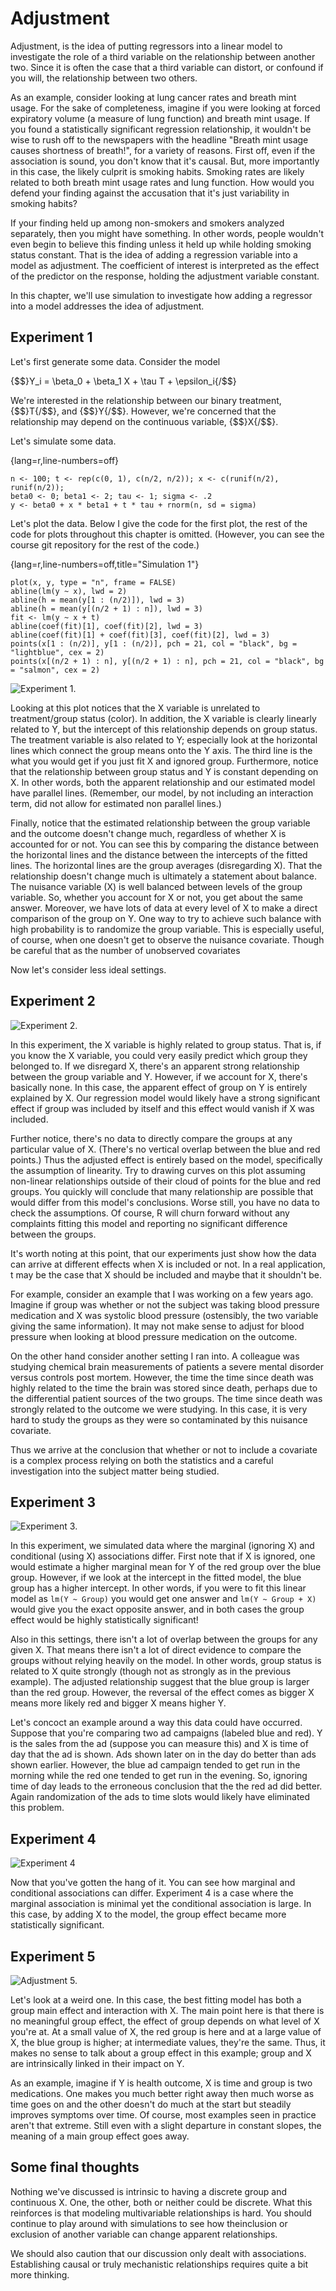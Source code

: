 # Adjustment


Adjustment,
is the idea of putting regressors into a linear model
to investigate the role of a third variable on the relationship
between another two. Since it is often the case that
a third variable can distort, or confound if you will,
the relationship between two others.


As an example, consider looking at lung cancer rates and breath mint
usage. For the sake of completeness, imagine if you were looking
at forced expiratory volume (a measure of lung function) and breath
mint usage.  If you found a statistically significant regression relationship, it
wouldn't be wise to rush off to the newspapers with the headline
"Breath mint usage causes shortness of breath!", for a variety of reasons.
First off, even if the association is sound, you don't know that it's
causal. But, more importantly in this case, the likely culprit
is smoking habits. Smoking rates are likely related to both breath mint
usage rates and lung function. How would you defend your finding
against the accusation that it's just variability in smoking habits?

If your finding held up among non-smokers and smokers analyzed
separately, then you might have something. In other words, people
wouldn't even begin to believe this finding unless it held up
while holding smoking status constant. That is the idea of
adding a regression variable into a model as adjustment. The
coefficient of interest is interpreted as the effect of the
predictor on the response, holding the adjustment variable
constant.

In this chapter, we'll use simulation to
investigate how adding a regressor into a model addresses
the idea of adjustment.



## Experiment 1

Let's first generate some data. Consider the model

{$$}Y_i = \beta_0 + \beta_1 X + \tau T  + \epsilon_i{/$$}


We're interested in the relationship between our binary treatment,
{$$}T{/$$}, and
{$$}Y{/$$}. However, we're concerned that the relationship
may depend on the continuous variable, {$$}X{/$$}.

Let's simulate some data.

{lang=r,line-numbers=off}
~~~
n <- 100; t <- rep(c(0, 1), c(n/2, n/2)); x <- c(runif(n/2), runif(n/2));
beta0 <- 0; beta1 <- 2; tau <- 1; sigma <- .2
y <- beta0 + x * beta1 + t * tau + rnorm(n, sd = sigma)
~~~

Let's plot the data. Below I give the code for the first plot, the rest
of the code for plots throughout this chapter is omitted. (However,
you can see the course git repository for the rest of the code.)

{lang=r,line-numbers=off,title="Simulation 1"}
~~~
plot(x, y, type = "n", frame = FALSE)
abline(lm(y ~ x), lwd = 2)
abline(h = mean(y[1 : (n/2)]), lwd = 3)
abline(h = mean(y[(n/2 + 1) : n]), lwd = 3)
fit <- lm(y ~ x + t)
abline(coef(fit)[1], coef(fit)[2], lwd = 3)
abline(coef(fit)[1] + coef(fit)[3], coef(fit)[2], lwd = 3)
points(x[1 : (n/2)], y[1 : (n/2)], pch = 21, col = "black", bg = "lightblue", cex = 2)
points(x[(n/2 + 1) : n], y[(n/2 + 1) : n], pch = 21, col = "black", bg = "salmon", cex = 2)
~~~


![Experiment 1.](images/adjustment1.png)


Looking at this plot notices that the X variable is
unrelated to treatment/group status (color). In addition, the X variable
is clearly linearly related to Y, but the intercept
of this relationship depends on group status. The treatment variable is also
related to Y; especially look at the horizontal lines
which connect the group means onto the Y axis. The third line is the
what you would get if you just fit X and ignored group.
Furthermore, notice that the relationship between group status and Y is constant depending on X.
In other words, both the apparent relationship and our estimated model have parallel lines. (Remember, our
  model, by not including an interaction term, did not allow for estimated non parallel lines.)

Finally, notice that the estimated relationship between the group variable and the outcome doesn't
change much, regardless of whether X is accounted for or not. You can see this by comparing the
distance between the horizontal lines and the distance between the intercepts of the fitted lines. The horizontal lines are the group averages (disregarding X).
That the relationship doesn't change much is ultimately a statement about balance. The nuisance variable (X) is well balanced between
levels of the group variable. So, whether you account for X or not, you get about the same answer. Moreover, we have lots of data at every level of
X to make a direct comparison of the group on Y.
One way to try to achieve such balance with high probability is to randomize the group variable. This is especially useful,
of course, when one doesn't get to observe the nuisance covariate. Though be careful that as the number
of unobserved covariates

Now let's consider less ideal settings.


## Experiment 2

![Experiment 2.](images/adjustment2.png)

In this experiment, the X variable is highly related to group status.
That is, if you know the X variable, you could very easily predict
which group they belonged to. If we disregard X, there's an apparent
strong relationship between the group variable and Y. However, if
we account for X, there's basically none. In this case, the apparent
effect of group on Y is entirely explained by X. Our regression
model would likely have a strong significant effect if group was
included by itself and this effect would vanish if X was included.

Further notice, there's no data to directly compare the groups
at any particular value of X. (There's no vertical overlap
between the blue and red points.) Thus the adjusted effect
is entirely based on the model, specifically the assumption
of linearity. Try to drawing curves on this plot assuming
non-linear relationships outside of their cloud of points
for the blue and red groups. You quickly will conclude
that many relationship are possible that would differ
from this model's conclusions. Worse still, you have no data to
check the assumptions. Of course, R will churn forward without
any complaints fitting this model and reporting no significant
difference between the groups.

It's worth noting at this point, that our experiments
just show how the data can arrive at different effects
when X is included or not. In a real application,
t may be the case that X should be
included and maybe that it shouldn't be.

For example,
consider an example that I was working on a few years ago. Imagine
if group was whether or not the subject was
taking blood pressure medication and X was systolic blood pressure
(ostensibly, the two variable giving the same information). It may
not make sense to adjust for blood pressure when looking at blood
pressure medication on the outcome.

On the other hand consider another setting I ran into. A colleague
was studying chemical brain measurements
of patients a severe mental disorder versus controls post mortem.
However, the time the time since death was highly related
to the time the brain was stored since death, perhaps due to the differential patient sources of the two groups. The time since death was
strongly related to the outcome we were studying.
In this case, it is very hard to study the groups as they were so contaminated by this nuisance covariate.


Thus we arrive at the conclusion that whether or not to include
a covariate is a complex process relying on both the statistics and
a careful investigation into the subject matter being studied.

## Experiment 3

![Experiment 3.](images/adjustment3.png)

In this experiment, we simulated data where the marginal (ignoring X)
and conditional (using X) associations differ. First note that
if X is ignored, one would estimate a higher marginal mean for Y
of the red group over the blue group. However, if we look at the
intercept in the fitted model, the blue group has a higher
intercept. In other words, if you were to fit this linear
model as `lm(Y ~ Group)` you would get one answer and
`lm(Y ~ Group + X)` would give you the exact opposite answer,
and in both cases the group effect would be highly statistically
significant!

Also in this settings, there isn't a lot of overlap
between the groups for any given X. That means there
isn't a lot of direct evidence to compare the groups
without relying heavily on the model. In other words,
group status is related to X quite strongly (though not
  as strongly as in the previous example). The adjusted
relationship suggest that the blue group is larger
than the red group. However, the reversal
of the effect comes as
bigger X means more likely red and bigger X means
higher Y.

Let's concoct an example around a way this data could
have occurred. Suppose
that you're comparing two ad campaigns (labeled
blue and red). Y is the sales from the ad (suppose you can measure this)
and X is time of day that the ad is shown. Ads
shown later on in the day do better than ads
shown earlier. However, the blue ad campaign
tended to get run in the morning while the
red one tended to get run in the evening. So,
ignoring time of day leads to the erroneous
conclusion that the the red ad did better. Again
randomization of the ads to time slots would
likely have eliminated this problem.


## Experiment 4

![Experiment 4](images/adjustment4.png)

Now that you've gotten the hang of it. You can
see how marginal and conditional associations
can differ. Experiment 4 is a case where the marginal association
is minimal yet the conditional association is large.
In this case, by adding X to the model, the group
effect became more statistically significant.


## Experiment 5

![Adjustment 5.](images/adjustment5.png)

Let's look at a weird one. In this case,
the best fitting model has both a group main
effect and interaction with X. The main point here
is that there is no meaningful group effect, the
effect of group depends on what level of X you're
at. At a small value of X, the red group is here
and at a large value of X, the blue group is higher;
at intermediate values, they're the same. Thus, it
makes no sense to talk about a group effect in this
example; group and X are intrinsically linked in their
impact on Y.

As an example, imagine if Y is health outcome, X is time
and group is two medications. One makes you much better
right away then much worse as time goes on and the other
doesn't do much at the start but steadily improves symptoms
over time. Of course, most examples seen in practice aren't that
extreme. Still even with a slight departure in constant slopes,
the meaning of a main group effect goes away.


## Some final thoughts

Nothing we've discussed is intrinsic to having a discrete
group and continuous X. One, the other, both or neither
could be discrete. What this reinforces is that
modeling multivariable relationships is hard.
You should continue to play around with simulations to see how theinclusion or exclusion of another variable can
change apparent relationships.

We should also caution that our discussion only dealt with
associations. Establishing causal or truly mechanistic
relationships requires quite a bit more thinking.
